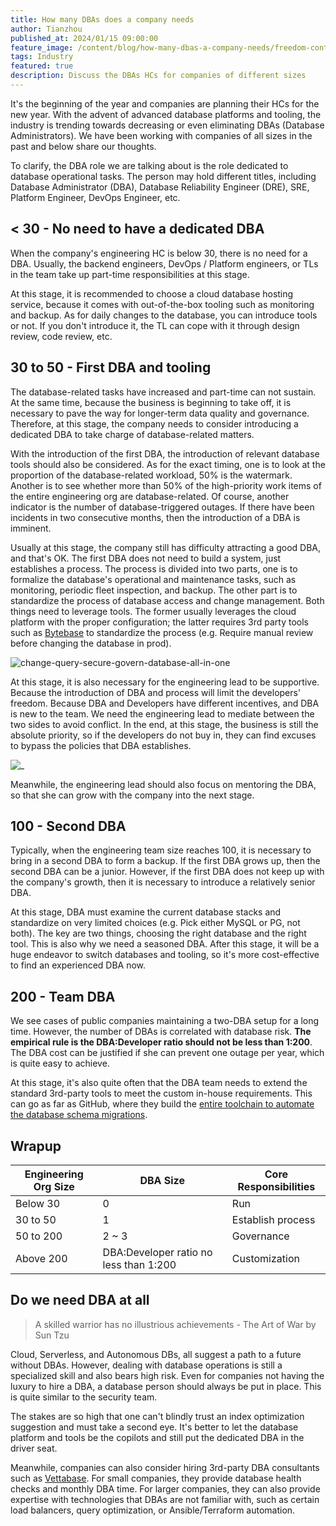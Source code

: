 ```yaml
---
title: How many DBAs does a company needs
author: Tianzhou
published_at: 2024/01/15 09:00:00
feature_image: /content/blog/how-many-dbas-a-company-needs/freedom-control.webp
tags: Industry
featured: true
description: Discuss the DBAs HCs for companies of different sizes
---
```


It's the beginning of the year and companies are planning their HCs for the new year. With the advent of advanced database platforms and tooling, the industry is trending towards decreasing or even eliminating DBAs (Database Administrators). We have been working with companies of all sizes in the past and below share our thoughts.

To clarify, the DBA role we are talking about is the role dedicated to database operational tasks. The person may hold different titles, including Database Administrator (DBA), Database Reliability Engineer (DRE), SRE, Platform Engineer, DevOps Engineer, etc.

## < 30 - No need to have a dedicated DBA

When the company's engineering HC is below 30, there is no need for a DBA. Usually, the backend engineers, DevOps / Platform engineers, or TLs in the team take up part-time responsibilities at this stage.

At this stage, it is recommended to choose a cloud database hosting service, because it comes with out-of-the-box tooling such as monitoring and backup. As for daily changes to the database, you can introduce tools or not. If you don't introduce it, the TL can cope with it through design review, code review, etc.

## 30 to 50 - First DBA and tooling

The database-related tasks have increased and part-time can not sustain. At the same time, because the business is beginning to take off, it is necessary to pave the way for longer-term data quality and governance. Therefore, at this stage, the company needs to consider introducing a dedicated DBA to take charge of database-related matters.

With the introduction of the first DBA, the introduction of relevant database tools should also be considered. As for the exact timing, one is to look at the proportion of the database-related workload, 50% is the watermark. Another is to see whether more than 50% of the high-priority work items of the entire engineering org are database-related. Of course, another indicator is the number of database-triggered outages. If there have been incidents in two consecutive months, then the introduction of a DBA is imminent.

Usually at this stage, the company still has difficulty attracting a good DBA, and that's OK. The first DBA does not need to build a system, just establishes a process. The process is divided into two parts, one is to formalize the database's operational and maintenance tasks, such as monitoring, periodic fleet inspection, and backup. The other part is to standardize the process of database access and change management. Both things need to leverage tools. The former usually leverages the cloud platform with the proper configuration; the latter requires 3rd party tools such as [Bytebase](/docs/introduction/what-is-bytebase/) to standardize the process (e.g. Require manual review before changing the database in prod).

![change-query-secure-govern-database-all-in-one](/images/db-scheme-lg.png)

At this stage, it is also necessary for the engineering lead to be supportive. Because the introduction of DBA and process will limit the developers' freedom. Because DBA and Developers have different incentives, and DBA is new to the team. We need the engineering lead to mediate between the two sides to avoid conflict. In the end, at this stage, the business is still the absolute priority, so if the developers do not buy in, they can find excuses to bypass the policies that DBA establishes.

![_](/content/blog/how-many-dbas-a-company-needs/freedom-control.webp)

Meanwhile, the engineering lead should also focus on mentoring the DBA, so that she can grow with the company into the next stage.

## 100 - Second DBA

Typically, when the engineering team size reaches 100, it is necessary to bring in a second DBA to form a backup. If the first DBA grows up, then the second DBA can be a junior. However, if the first DBA does not keep up with the company's growth, then it is necessary to introduce a relatively senior DBA.

At this stage, DBA must examine the current database stacks and standardize on very limited choices (e.g. Pick either MySQL or PG, not both). The key are two things, choosing the right database and the right tool. This is also why we need a seasoned DBA. After this stage, it will be a huge endeavor to switch databases and tooling, so it's more cost-effective to find an experienced DBA now.

## 200 - Team DBA

We see cases of public companies maintaining a two-DBA setup for a long time. However, the number of DBAs is correlated with database risk. **The empirical rule is the DBA:Developer ratio should not be less than 1:200**. The DBA cost can be justified if she can prevent one outage per year, which is quite easy to achieve.

At this stage, it's also quite often that the DBA team needs to extend the standard 3rd-party tools to meet the custom in-house requirements. This can go as far as GitHub, where they build the [entire toolchain to automate the database schema migrations](https://github.blog/2020-02-14-automating-mysql-schema-migrations-with-github-actions-and-more/).

## Wrapup

| Engineering Org Size | DBA Size                               | Core Responsibilities |
| -------------------- | -------------------------------------- | --------------------- |
| Below 30             | 0                                      | Run                   |
| 30 to 50             | 1                                      | Establish process     |
| 50 to 200            | 2 ~ 3                                  | Governance            |
| Above 200            | DBA:Developer ratio no less than 1:200 | Customization         |

## Do we need DBA at all

> A skilled warrior has no illustrious achievements - The Art of War by Sun Tzu

Cloud, Serverless, and Autonomous DBs, all suggest a path to a future without DBAs. However, dealing with database operations is still a specialized skill and also bears high risk. Even for companies not having the luxury to hire a DBA, a database person should always be put in place. This is quite similar to the security team.

The stakes are so high that one can't blindly trust an index optimization suggestion and must take a second eye. It's better to let the database platform and tools be the copilots and still put the dedicated DBA in the driver seat.

Meanwhile, companies can also consider hiring 3rd-party DBA consultants such as [Vettabase](https://vettabase.com/). For small companies, they provide database health checks and monthly DBA time. For larger companies, they can also provide expertise with technologies that DBAs are not familiar with, such as certain load balancers, query optimization, or Ansible/Terraform automation.
